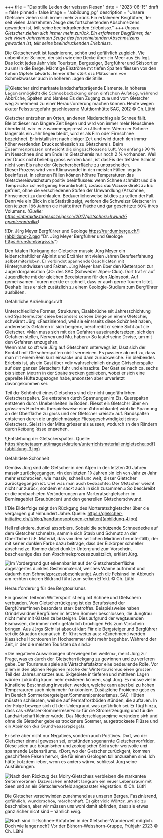 +++
title = "Das stille Leiden der weissen Riesen"
date = "2023-06-15"
draft = false
pinned = false
image = "abbildung.jpg"
description = "Unsere Gletscher ziehen sich immer mehr zurück. Ein erfahrener Bergführer, der seit vielen Jahrzehnten Zeuge des fortschreitenden Abschmelzens geworden ist, teilt seine beeindruckenden Erlebnisse."
+++
*Unsere Gletscher ziehen sich immer mehr zurück. Ein erfahrener Bergführer, der seit vielen Jahrzehnten Zeuge des fortschreitenden Abschmelzens geworden ist, teilt seine beeindruckenden Erlebnisse.*

[](<>)Die Gletscherwelt ist faszinierend, schön und gefährlich zugleich. Viel unberührter Schnee, der sich wie eine Decke über ein Meer aus Eis legt. Das lockt jedes Jahr viele Touristen, Bergsteiger, Bergführer und Skisportler zu uns in die Berge. Mächtige Eisströme mit tiefen Spalten fliessen von den hohen Gipfeln talwärts. Immer öfter stört das Plätschern von Schmelzwasser auch in höheren Lagen die Stille.

![Gletscher sind markante landschaftsprägende Elemente. In höheren Lagen ermöglicht die Schneebedeckung einen einfachen Aufstieg, während Abbrüche, Spalten und blankes Eis den Zugang zum und vom Gletscher weg zunehmend zu einer Herausforderung machen können. Heute wegen akuter Felssturzgefahr geschlossene Mutthornhütte SAC, 2012 © Ch. Lüthi](abbildung-1.jpg)

Gletscher entstehen an Orten, an denen Niederschlag als Schnee fällt. Bleibt dieser nun längere Zeit liegen und wird von immer mehr Neuschnee überdeckt, wird er zusammengepresst zu Altschnee. Wenn der Schnee länger als ein Jahr liegen bleibt, wird er als Firn oder Firnschnee bezeichnet. Er kristallisiert nach einiger Zeit und wird durch den immer höher werdenden Druck schliesslich zu Gletschereis. Beim Zusammenpressen entweicht die eingeschlossene Luft. Von anfangs 90 % im Neuschnee sind am Ende im Gletschereis nur noch 2 % vorhanden. Weil der Druck nicht beliebig gross werden kann, ist das Eis der tiefsten Schicht nicht vom Eis nahe der Gletscheroberfläche zu unterscheiden.              \
Dieser Prozess wird vom Klimawandel in den meisten Fällen negativ beeinflusst. In seltenen Fällen können höhere Temperaturen das Gletschereiswachstum positiv beeinflussen: wenn Schnee schmilzt und die Temperatur schnell genug herunterkühlt, sodass das Wasser direkt zu Eis gefriert, ohne die verschiedenen Stufen der Umwandlung (Altschnee, Firnschnee) zu durchlaufen. Bedauerlicherweise ist dies zu selten der Fall. Denn wie ein Blick in die Statistik zeigt, verloren die Schweizer Gletscher in den letzten 166 Jahren die Hälfte ihrer Fläche und gar geschätzte 60% ihres Volumens. *(Quelle: https://interaktiv.tagesanzeiger.ch/2017/gletscherschwund/?openincontroller)*

![Dr. Jürg Meyer Bergführer und Geologe https://rundumberge.ch/](abbildung-2.png "Dr. Jürg Meyer Bergführer und Geologe https://rundumberge.ch/")

Den fatalen Rückgang der Gletscher musste Jürg Meyer ein leidenschaftlicher Alpinist und Erzähler mit vielen Jahren Berufserfahrung selbst miterleben. Er verbindet spannende Geschichten mit Hintergrundwissen und Fakten. Jürg Meyer kam über den Klettersport zur Jugendorganisation (JO) des SAC (Schweizer Alpen-Club). Dort traf er auf Jugendliche mit der gleichen Begeisterung für den Alpinsport. Auf gemeinsamen Touren merkte er schnell, dass er auch gerne Touren leitet. Deshalb liess er sich zusätzlich zu einem Geologie-Studium zum Bergführer ausbilden.

Gefährliche Anziehungskraft

Unterschiedliche Formen, Strukturen, Eisabbrüche mit Jahresschichtung und Spaltenmuster seien besonders schöne Dinge an einem Gletscher, schwärmt Jürg. «Faszinierend, weil sie einerseits diese Schönheit haben, andererseits Gefahren in sich bergen», beschreibt er seine Sicht auf die Gletscher. «Man muss sich mit den Gefahren auseinandersetzen, sich den Gefahren stellen, Nerven und Mut haben.» So lautet seine Devise, um mit den Gefahren umzugehen.       \
Wenn man so oft wie Jürg auf Gletschern unterwegs ist, lässt sich der Kontakt mit Gletscherspalten nicht vermeiden. Es passiere ab und zu, dass man mit einem Bein kurz einsacke und dann zurückweiche. Ein bleibendes Erlebnis ist, als ein Gast über «die wahrscheinlich einzige Gletscherspalte auf dem ganzen Gletscher» fuhr und einsackte. Der Gast sei nach ca. sechs bis sieben Metern in der Spalte stecken geblieben, wobei er sich eine geprellte Hüfte zugezogen habe, ansonsten aber unverletzt davongekommen sei.

Teil der Schönheit eines Gletschers sind die nicht ungefährlichen Gletscherspalten. Sie entstehen durch Spannungen im Eis. Querspalten entstehen durch Unebenheiten im Boden. Fliesst ein Gletscher über ein grösseres Hindernis (beispielsweise eine Abbruchkante) wird die Spannung an der Oberfläche zu gross und der Gletscher «reisst» auf. Randspalten entstehen durch die ungleichmässige Fliessgeschwindigkeit eines Gletschers. Sie ist in der Mitte grösser als aussen, wodurch an den Rändern durch Reibung Risse entstehen.

![Entstehung der Gletscherspalten. Quelle: https://hohetauern.at/images/dateien/unterrichtsmaterialien/gletscher.pdf](abbildung-3.jpg)

Gefährdete Schönheit

Gemäss Jürg sind alle Gletscher in den Alpen in den letzten 30 Jahren massiv zurückgegangen. «In den letzten 10 Jahren bin ich von Jahr zu Jahr mehr erschrocken, wie massiv, schnell und weit, dieser Gletscher zurückgegangen ist. Und was man auch beobachtet: Der Gletscher weicht nicht nur zurück, sondern er sackt auch in sich zusammen.» So beschreibt er die beobachteten Veränderungen am Morteratschgletscher im Berninagebiet (Graubünden) und den generellen Gletscherschwund.

![Die Bilderfolge zeigt den Rückgang des Morteratschgletscher über die vergangen gut einhundert Jahre. Quelle: https://gletscher-initiative.ch/it/blog/handlungsoptionen-erhalten](abbildung-4.jpg)

Hell reflektiere, dunkel absorbiere. Sobald die schützende Schneedecke auf dem Gletscher schmelze, sammle sich Staub und Schmutz an der Oberfläche (z.B. Material, das von den seitlichen Moränen herunterfällt), der mit seiner dunklen Farbe dazu beitrage, dass der Eiskörper schneller abschmelze. Komme dabei dunkler Untergrund zum Vorschein, beschleunige dies den Abschmelzprozess zusätzlich, erklärt Jürg.

![Im Vordergrund gut erkennbar ist auf der Gletscheroberfläche abgelagertes dunkles Gesteinmaterial, welches Wärme aufnimmt und dadurch den Schmelzprozessbeschleunigt. Auch die Felsinsel im Abbruch am rechten oberen Bildrand führt zum selben Effekt. © Ch. Lüthi](abbildung-5.jpg)

Herausforderung für den Bergtourismus

Ein grosser Teil vom Wintersport ist eng mit Schnee und Gletschern verbunden. Vom Gletscherrückgang ist der Berufsstand der Bergführer*innen besonders stark betroffen. Beispielsweise haben Grindelwaldner Bergführer im letzten Sommer beschlossen, die Jungfrau nicht mehr mit Gästen zu besteigen. Dies aufgrund der wegtauenden Eismassen, die immer mehr gefährlich brüchigen Fels zum Vorschein bringen. Aus Jürgs Sicht ist absolut klar: Für die Bergsteiger und Bergführer sei die Situation dramatisch. Er führt weiter aus: «Zunehmend werden klassische Hochtouren im Hochsommer nicht mehr begehbar. Während der Zeit, in der die meisten Touristen da sind.»

«Die negativen Auswirkungen überwiegen bei weitem», meint Jürg zur Frage, was es durch den Gletscherrückgang zu gewinnen und zu verlieren gebe. Der Tourismus spiele als Wirtschaftsfaktor eine bedeutende Rolle. Vor allem in den alpinen Regionen mache der Wintertourismus einen grossen Teil des Jahresumsatzes aus. Skigebiete in tieferen und mittleren Lagen würden zukünftig kaum mehr existieren können, sagt Jürg. Es müsse viel in künstliche Beschneiung investiert werden, welche dann aber bei zu hohen Temperaturen auch nicht mehr funktioniere. Zusätzliche Probleme gebe es im Bereich Sommerbergsteigen/Sommeralpentourismus. SAC-Hütten müssten schliessen, weil sie auf Permafrostböden stünden, die auftauen. In der Folge bewege sich oft der Untergrund, was gefährlich sei. Er fügt hinzu, dass das «Wasser-Sommerreservoir» für die Stromerzeugung und für die Landwirtschaft kleiner würde. Das Niederschlagsregime verändere sich und ohne die Gletscher gebe es trockenere Sommer, ausgetrocknete Flüsse und ein Absinken des Grundwasserspiegels.

Er sehe aber nicht nur Negatives, sondern auch Positives. Dort, wo der Gletscher einmal gewesen sei, entstünden sogenannte Gletschervorfelder. Diese seien aus botanischer und zoologischer Sicht sehr wertvolle und spannende Lebensräume. «Dort, wo der Gletscher zurückgeht, kommen geschliffene Felsen hervor, die für einen Geologen toll anzusehen sind. Ich hätte trotzdem lieber, wenn es anders wäre», schliesst Jürg seine Ausführungen.

![Nach dem Rückzug des Moiry-Gletschers verbleiben die markanten Seitenmoränen. Dazwischen entsteht langsam ein neuer Lebensraum mit Seen und an ein Gletschervorfeld angepasster Vegetation. © Ch. Lüthi](abbildung-6.jpg)

Die Gletscher verschwinden zunehmend aus unseren Bergen. Faszinierend, gefährlich, wunderschön, märchenhaft. Es gibt viele Wörter, um sie zu beschreiben, aber wir müssen uns wohl damit abfinden, dass sie etwas ganz sicher nicht sind – nämlich ewig.

![Noch sind Tiefschnee-Abfahrten in der Gletscher-Wunderwelt möglich. Doch wie lange noch? Vor der Bishorn-Weisshorn-Gruppe, Frühjahr 2023 © Ch. Lüthi](abbildung-7.jpg)
